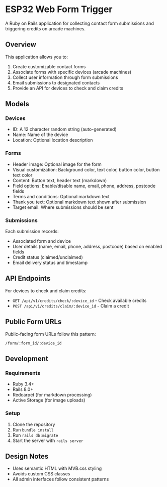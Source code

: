 # ESP32 Web Form Trigger

A Ruby on Rails application for collecting contact form submissions and triggering credits on arcade machines.

## Overview

This application allows you to:

1. Create customizable contact forms
2. Associate forms with specific devices (arcade machines)
3. Collect user information through form submissions
4. Email submissions to designated contacts
5. Provide an API for devices to check and claim credits

## Models

### Devices

- ID: A 12 character random string (auto-generated)
- Name: Name of the device
- Location: Optional location description

### Forms

- Header image: Optional image for the form
- Visual customization: Background color, text color, button color, button text color
- Content: Button text, header text (markdown)
- Field options: Enable/disable name, email, phone, address, postcode fields
- Terms and conditions: Optional markdown text
- Thank you text: Optional markdown text shown after submission
- Target email: Where submissions should be sent

### Submissions

Each submission records:
- Associated form and device
- User details (name, email, phone, address, postcode) based on enabled fields
- Credit status (claimed/unclaimed)
- Email delivery status and timestamp

## API Endpoints

For devices to check and claim credits:

- `GET /api/v1/credits/check/:device_id` - Check available credits
- `POST /api/v1/credits/claim/:device_id` - Claim a credit

## Public Form URLs

Public-facing form URLs follow this pattern:
```
/form/:form_id/:device_id
```

## Development

### Requirements

- Ruby 3.4+
- Rails 8.0+
- Redcarpet (for markdown processing)
- Active Storage (for image uploads)

### Setup

1. Clone the repository
2. Run `bundle install`
3. Run `rails db:migrate`
4. Start the server with `rails server`

## Design Notes

- Uses semantic HTML with MVB.css styling
- Avoids custom CSS classes
- All admin interfaces follow consistent patterns
